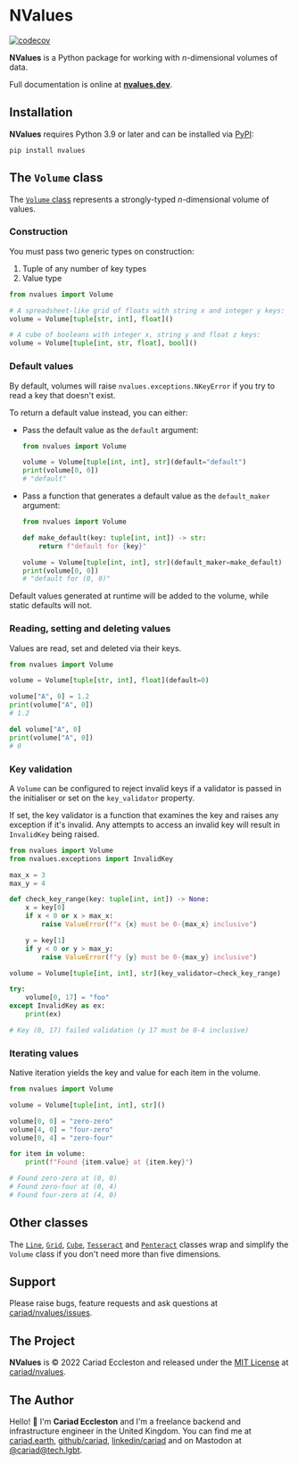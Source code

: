 # NValues

[![codecov](https://codecov.io/gh/cariad/nvalues/branch/main/graph/badge.svg?token=Qj6KxDEoVA)](https://codecov.io/gh/cariad/nvalues)

**NValues** is a Python package for working with _n_-dimensional volumes of data.

Full documentation is online at **[nvalues.dev](https://nvalues.dev)**.

## Installation

**NValues** requires Python 3.9 or later and can be installed via [PyPI](https://pypi.org/project/nvalues/):

```console
pip install nvalues
```

## The `Volume` class

The [`Volume` class](https://nvalues.dev/volume) represents a strongly-typed _n_-dimensional volume of values.

### Construction

You must pass two generic types on construction:

1. Tuple of any number of key types
2. Value type

```python
from nvalues import Volume

# A spreadsheet-like grid of floats with string x and integer y keys:
volume = Volume[tuple[str, int], float]()

# A cube of booleans with integer x, string y and float z keys:
volume = Volume[tuple[int, str, float], bool]()
```

### Default values

By default, volumes will raise `nvalues.exceptions.NKeyError` if you try to read a key that doesn't exist.

To return a default value instead, you can either:

- Pass the default value as the `default` argument:

    ```python
    from nvalues import Volume

    volume = Volume[tuple[int, int], str](default="default")
    print(volume[0, 0])
    # "default"
    ```

- Pass a function that generates a default value as the `default_maker` argument:

    ```python
    from nvalues import Volume

    def make_default(key: tuple[int, int]) -> str:
        return f"default for {key}"

    volume = Volume[tuple[int, int], str](default_maker=make_default)
    print(volume[0, 0])
    # "default for (0, 0)"
    ```

Default values generated at runtime will be added to the volume, while static defaults will not.

### Reading, setting and deleting values

Values are read, set and deleted via their keys.

```python
from nvalues import Volume

volume = Volume[tuple[str, int], float](default=0)

volume["A", 0] = 1.2
print(volume["A", 0])
# 1.2

del volume["A", 0]
print(volume["A", 0])
# 0
```

### Key validation

A `Volume` can be configured to reject invalid keys if a validator is passed in the initialiser or set on the `key_validator` property.

If set, the key validator is a function that examines the key and raises any exception if it's invalid. Any attempts to access an invalid key will result in `InvalidKey` being raised.

```python
from nvalues import Volume
from nvalues.exceptions import InvalidKey

max_x = 3
max_y = 4

def check_key_range(key: tuple[int, int]) -> None:
    x = key[0]
    if x < 0 or x > max_x:
        raise ValueError(f"x {x} must be 0-{max_x} inclusive")

    y = key[1]
    if y < 0 or y > max_y:
        raise ValueError(f"y {y} must be 0-{max_y} inclusive")

volume = Volume[tuple[int, int], str](key_validator=check_key_range)

try:
    volume[0, 17] = "foo"
except InvalidKey as ex:
    print(ex)

# Key (0, 17) failed validation (y 17 must be 0-4 inclusive)
```

### Iterating values

Native iteration yields the key and value for each item in the volume.

```python
from nvalues import Volume

volume = Volume[tuple[int, int], str]()

volume[0, 0] = "zero-zero"
volume[4, 0] = "four-zero"
volume[0, 4] = "zero-four"

for item in volume:
    print(f"Found {item.value} at {item.key}")

# Found zero-zero at (0, 0)
# Found zero-four at (0, 4)
# Found four-zero at (4, 0)
```

## Other classes

The [`Line`](https://nvalues.dev/line/), [`Grid`](https://nvalues.dev/grid/), [`Cube`](https://nvalues.dev/cube/), [`Tesseract`](https://nvalues.dev/tesseract/) and [`Penteract`](https://nvalues.dev/penteract/) classes wrap and simplify the `Volume` class if you don't need more than five dimensions.

## Support

Please raise bugs, feature requests and ask questions at [cariad/nvalues/issues](https://github.com/cariad/nvalues/issues).

## The Project

**NValues** is &copy; 2022 Cariad Eccleston and released under the [MIT License](https://github.com/cariad/nvalues/blob/main/LICENSE) at [cariad/nvalues](https://github.com/cariad/nvalues).

## The Author

Hello! 👋 I'm **Cariad Eccleston** and I'm a freelance backend and infrastructure engineer in the United Kingdom. You can find me at [cariad.earth](https://cariad.earth), [github/cariad](https://github.com/cariad), [linkedin/cariad](https://linkedin.com/in/cariad) and on Mastodon at [@cariad@tech.lgbt](https://tech.lgbt/@cariad).
